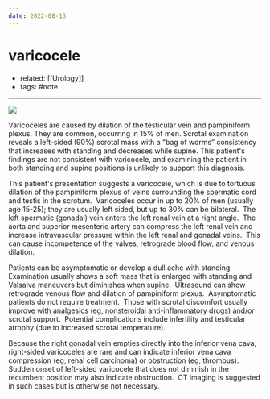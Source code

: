 ```yaml
---
date: 2022-08-13
---
```


# varicocele

- related: [[Urology]]
- tags: #note
---

![](https://photos.thisispiggy.com/file/wikiFiles/20220813093509.png)

Varicoceles are caused by dilation of the testicular vein and pampiniform plexus. They are common, occurring in 15% of men. Scrotal examination reveals a left-sided (90%) scrotal mass with a “bag of worms” consistency that increases with standing and decreases while supine. This patient's findings are not consistent with varicocele, and examining the patient in both standing and supine positions is unlikely to support this diagnosis.

This patient's presentation suggests a varicocele, which is due to tortuous dilation of the pampiniform plexus of veins surrounding the spermatic cord and testis in the scrotum.  Varicoceles occur in up to 20% of men (usually age 15-25); they are usually left sided, but up to 30% can be bilateral.  The left spermatic (gonadal) vein enters the left renal vein at a right angle.  The aorta and superior mesenteric artery can compress the left renal vein and increase intravascular pressure within the left renal and gonadal veins.  This can cause incompetence of the valves, retrograde blood flow, and venous dilation.

Patients can be asymptomatic or develop a dull ache with standing.  Examination usually shows a soft mass that is enlarged with standing and Valsalva maneuvers but diminishes when supine.  Ultrasound can show retrograde venous flow and dilation of pampiniform plexus.  Asymptomatic patients do not require treatment.  Those with scrotal discomfort usually improve with analgesics (eg, nonsteroidal anti-inflammatory drugs) and/or scrotal support.  Potential complications include infertility and testicular atrophy (due to increased scrotal temperature).

Because the right gonadal vein empties directly into the inferior vena cava, right-sided varicoceles are rare and can indicate inferior vena cava compression (eg, renal cell carcinoma) or obstruction (eg, thrombus).  Sudden onset of left-sided varicocele that does not diminish in the recumbent position may also indicate obstruction.  CT imaging is suggested in such cases but is otherwise not necessary.
